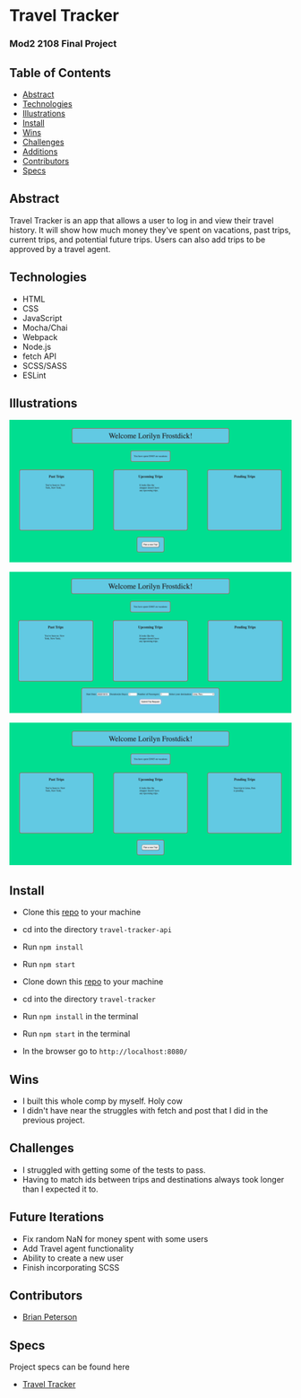 # Travel Tracker

### Mod2 2108 Final Project

## Table of Contents
- [Abstract](#Abstract)
- [Technologies](#Technologies)
- [Illustrations](#Illustrations)
- [Install](#Install)
- [Wins](#Wins)
- [Challenges](#Challenges)
- [Additions](#Additions)
- [Contributors](#Contributors)
- [Specs](#Specs)

## Abstract
Travel Tracker is an app that allows a user to log in and view their travel history. It will show how much money they've spent on vacations, past trips, current trips, and potential future trips. Users can also add trips to be approved by a travel agent.

## Technologies
-  HTML
-  CSS
-  JavaScript
-  Mocha/Chai
-  Webpack
-  Node.js
-  fetch API
-  SCSS/SASS
-  ESLint

## Illustrations

![homepage](./src/images/home-screen.png)

![form available](./src/images/form-open.png)

![updated pending trips](./src/images/updated-page.png)



## Install

-  Clone this [repo](https://github.com/turingschool-examples/travel-tracker-api) to your machine
-  cd into the directory `travel-tracker-api`
-  Run `npm install`
-  Run `npm start`

-  Clone down this [repo](https://github.com/bpeterson2579/travel-tracker) to your machine
-  cd into the directory `travel-tracker`
-  Run `npm install` in the terminal
-  Run `npm start` in the terminal
-  In the browser go to `http://localhost:8080/`


## Wins
- I built this whole comp by myself. Holy cow
- I didn't have near the struggles with fetch and post that I did in the previous project.

## Challenges
- I struggled with getting some of the tests to pass.
- Having to match ids between trips and destinations always took longer than I expected it to.

## Future Iterations
- Fix random NaN for money spent with some users
- Add Travel agent functionality
- Ability to create a new user
- Finish incorporating SCSS

## Contributors
- [Brian Peterson](https://github.com/bpeterson2579)

## Specs
Project specs can be found here
-  [Travel Tracker](https://frontend.turing.edu/projects/travel-tracker.html)
